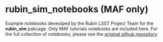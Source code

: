 # rubin_sim_notebooks (MAF only)
Example notebooks deveolped by the Rubin LSST Project Team for the **rubin_sim** pakcage. Only MAF tutorials notebooks are included here. For the full collection of notebooks, please see the [original github repository](https://github.com/lsst/rubin_sim_notebooks). 
